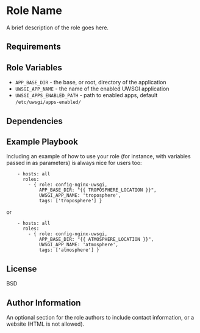 Role Name
=========

A brief description of the role goes here.

Requirements
------------


Role Variables
--------------

- `APP_BASE_DIR` - the base, or root, directory of the application
- `UWSGI_APP_NAME` - the name of the enabled UWSGI application
- `UWSGI_APPS_ENABLED_PATH` - path to enabled apps, default `/etc/uwsgi/apps-enabled/`

Dependencies
------------


Example Playbook
----------------

Including an example of how to use your role (for instance, with variables passed in as parameters) is always nice for users too:

```
    - hosts: all
      roles:
        - { role: config-nginx-uwsgi,
            APP_BASE_DIR: "{{ TROPOSPHERE_LOCATION }}",
            UWSGI_APP_NAME: 'troposphere',
            tags: ['troposphere'] }
```

or

```
    - hosts: all
      roles:
        - { role: config-nginx-uwsgi,
            APP_BASE_DIR: "{{ ATMOSPHERE_LOCATION }}",
            UWSGI_APP_NAME: 'atmosphere',
            tags: ['atmosphere'] }
```

License
-------

BSD

Author Information
------------------

An optional section for the role authors to include contact information, or a website (HTML is not allowed).
